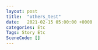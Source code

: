 ```yaml
---
layout: post
title:  "others_test"
date:   2021-02-15 05:00:00 +0000
categories: Etc
Tags: Story Etc
SceneCode: []
---
```

